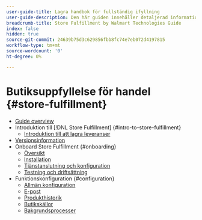 ```yaml
---
user-guide-title: Lagra handbok för fullständig ifyllning
user-guide-description: Den här guiden innehåller detaljerad information om hur du installerar och konfigurerar Store Fulfillment-tjänster för din Adobe Commerce- eller Magento Open Source-butik.
breadcrumb-title: Store Fulfillment by Walmart Technologies Guide
index: false
hidden: true
source-git-commit: 24639b75d3c629856fbb8fc74e7eb072d4197815
workflow-type: tm+mt
source-wordcount: '0'
ht-degree: 0%

---
```



# Butiksuppfyllelse för handel {#store-fulfillment}

- [Guide overview](guide-overview.md)
- Introduktion till [!DNL Store Fulfillment] {#intro-to-store-fulfillment}
   - [Introduktion till att lagra leveranser](introduction.md)
- [Versionsinformation](release-notes.md)
- Onboard Store Fulfillment {#onboarding}
   - [Översikt](onboard.md)
   - [Installation](install.md)
   - [Tjänstanslutning och konfiguration](connect-set-up-service.md)
   - [Testning och driftsättning](test-deploy.md)
- Funktionskonfiguration {#configuration}
   - [Allmän konfiguration](enable-general.md)
   - [E-post](sales-emails.md)
   - [Produkthistorik](product-stock.md)
   - [Butikskällor](store-sources.md)
   - [Bakgrundsprocesser](background-processes.md)
